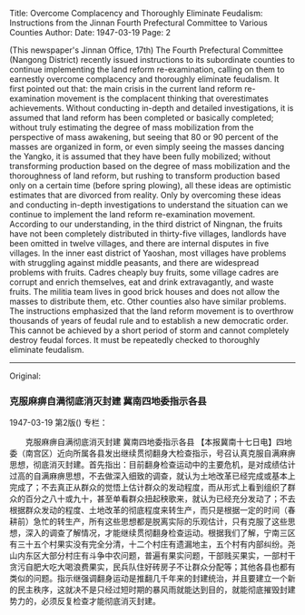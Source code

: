 Title: Overcome Complacency and Thoroughly Eliminate Feudalism: Instructions from the Jinnan Fourth Prefectural Committee to Various Counties
Author:
Date: 1947-03-19
Page: 2

(This newspaper's Jinnan Office, 17th) The Fourth Prefectural Committee (Nangong District) recently issued instructions to its subordinate counties to continue implementing the land reform re-examination, calling on them to earnestly overcome complacency and thoroughly eliminate feudalism. It first pointed out that: the main crisis in the current land reform re-examination movement is the complacent thinking that overestimates achievements. Without conducting in-depth and detailed investigations, it is assumed that land reform has been completed or basically completed; without truly estimating the degree of mass mobilization from the perspective of mass awakening, but seeing that 80 or 90 percent of the masses are organized in form, or even simply seeing the masses dancing the Yangko, it is assumed that they have been fully mobilized; without transforming production based on the degree of mass mobilization and the thoroughness of land reform, but rushing to transform production based only on a certain time (before spring plowing), all these ideas are optimistic estimates that are divorced from reality. Only by overcoming these ideas and conducting in-depth investigations to understand the situation can we continue to implement the land reform re-examination movement. According to our understanding, in the third district of Ningnan, the fruits have not been completely distributed in thirty-five villages, landlords have been omitted in twelve villages, and there are internal disputes in five villages. In the inner east district of Yaoshan, most villages have problems with struggling against middle peasants, and there are widespread problems with fruits. Cadres cheaply buy fruits, some village cadres are corrupt and enrich themselves, eat and drink extravagantly, and waste fruits. The militia team lives in good brick houses and does not allow the masses to distribute them, etc. Other counties also have similar problems. The instructions emphasized that the land reform movement is to overthrow thousands of years of feudal rule and to establish a new democratic order. This cannot be achieved by a short period of storm and cannot completely destroy feudal forces. It must be repeatedly checked to thoroughly eliminate feudalism.



<hr /> 

Original: 


### 克服麻痹自满彻底消灭封建  冀南四地委指示各县

1947-03-19
第2版()
专栏：

　　克服麻痹自满彻底消灭封建
    冀南四地委指示各县
    【本报冀南十七日电】四地委（南宫区）近向所属各县发出继续贯彻翻身大检查指示，号召认真克服自满麻痹思想，彻底消灭封建。首先指出：目前翻身检查运动中的主要危机，是对成绩估计过高的自满麻痹思想，不去做深入细致的调查，就认为土地改革已经完成或基本上完成了；不去真正从群众的觉悟上估计群众的发动程度，而从形式上看到组织了群众的百分之八十或九十，甚至单看群众扭起秧歌来，就认为已经充分发动了；不去根据群众发动的程度、土地改革的彻底程度来转生产，而只是根据一定的时间（春耕前）急忙的转生产，所有这些思想都是脱离实际的乐观估计，只有克服了这些思想，深入的调查了解情况，才能继续贯彻翻身检查运动。根据我们了解，宁南三区有三十五个村果实没有完全分清，十二个村庄有遗漏地主，五个村有内部纠纷。尧山内东区大部分村庄有斗争中农问题，普遍有果实问题，干部贱买果实，一部村干贪污自肥大吃大喝浪费果实，民兵队住好砖房子不让群众分配等；其他各县也都有类似的问题。指示继强调翻身运动是推翻几千年来的封建统治，并且要建立一个新的民主秩序，这就决不是只经过短时期的暴风雨就能达到目的，就能彻底摧毁封建势力的，必须反复检查才能彻底消灭封建。
